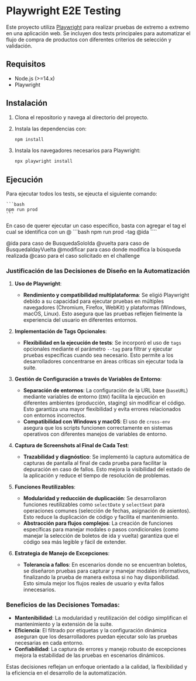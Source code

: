 # Playwright E2E Testing

Este proyecto utiliza [Playwright](https://playwright.dev/) para realizar pruebas de extremo a extremo en una aplicación web. Se incluyen dos tests principales para automatizar el flujo de compra de productos con diferentes criterios de selección y validación.

## Requisitos

- Node.js (>=14.x)
- Playwright

## Instalación

1. Clona el repositorio y navega al directorio del proyecto.
2. Instala las dependencias con:

    ```bash
    npm install
    ```

3. Instala los navegadores necesarios para Playwright:

    ```bash
    npx playwright install
    ```

## Ejecución

Para ejecutar todos los tests, se ejeucta el siguiente comando:
    
    ```bash
    npm run prod
    ```

En caso de querer ejecutar un caso especifico, basta con agregar el tag el cual se identifica con un @
    ```bash
    npm run prod -tag @ida
    ````

@ida para caso de BusquedaSoloIda
@vuelta para caso de BusquedaIdayVuelta
@modificar para caso donde modifica la búsqueda realizada
@caso para el caso solicitado en el challenge

### Justificación de las Decisiones de Diseño en la Automatización

1. **Uso de Playwright**:
   - **Rendimiento y compatibilidad multiplataforma**: Se eligió Playwright debido a su capacidad para ejecutar pruebas en múltiples navegadores (Chromium, Firefox, WebKit) y plataformas (Windows, macOS, Linux). Esto asegura que las pruebas reflejen fielmente la experiencia del usuario en diferentes entornos.

2. **Implementación de Tags Opcionales**:
   - **Flexibilidad en la ejecución de tests**: Se incorporó el uso de `tags` opcionales mediante el parámetro `--tag` para filtrar y ejecutar pruebas específicas cuando sea necesario. Esto permite a los desarrolladores concentrarse en áreas críticas sin ejecutar toda la suite.

3. **Gestión de Configuración a través de Variables de Entorno**:
   - **Separación de entornos**: La configuración de la URL base (`baseURL`) mediante variables de entorno (`ENV`) facilita la ejecución en diferentes ambientes (producción, staging) sin modificar el código. Esto garantiza una mayor flexibilidad y evita errores relacionados con entornos incorrectos.
   - **Compatibilidad con Windows y macOS**: El uso de `cross-env` asegura que los scripts funcionen correctamente en sistemas operativos con diferentes manejos de variables de entorno.

4. **Captura de Screenshots al Final de Cada Test**:
   - **Trazabilidad y diagnóstico**: Se implementó la captura automática de capturas de pantalla al final de cada prueba para facilitar la depuración en caso de fallos. Esto mejora la visibilidad del estado de la aplicación y reduce el tiempo de resolución de problemas.

5. **Funciones Reutilizables**:
   - **Modularidad y reducción de duplicación**: Se desarrollaron funciones reutilizables como `selectDate` y `selectSeat` para operaciones comunes (selección de fechas, asignación de asientos). Esto reduce la duplicación de código y facilita el mantenimiento.
   - **Abstracción para flujos complejos**: La creación de funciones específicas para manejar modales o pasos condicionales (como manejar la selección de boletos de ida y vuelta) garantiza que el código sea más legible y fácil de extender.

6. **Estrategia de Manejo de Excepciones**:
   - **Tolerancia a fallos**: En escenarios donde no se encuentran boletos, se diseñaron pruebas para capturar y manejar modales informativos, finalizando la prueba de manera exitosa si no hay disponibilidad. Esto simula mejor los flujos reales de usuario y evita fallos innecesarios.

### Beneficios de las Decisiones Tomadas:
- **Mantenibilidad**: La modularidad y reutilización del código simplifican el mantenimiento y la extensión de la suite.
- **Eficiencia**: El filtrado por etiquetas y la configuración dinámica aseguran que los desarrolladores puedan ejecutar solo las pruebas necesarias en cada entorno.
- **Confiabilidad**: La captura de errores y manejo robusto de excepciones mejora la estabilidad de las pruebas en escenarios dinámicos. 

Estas decisiones reflejan un enfoque orientado a la calidad, la flexibilidad y la eficiencia en el desarrollo de la automatización.